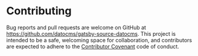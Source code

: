# Contributing

Bug reports and pull requests are welcome on GitHub at https://github.com/datocms/gatsby-source-datocms. This project is intended to be a safe, welcoming space for collaboration, and contributors are expected to adhere to the [Contributor Covenant](http://contributor-covenant.org) code of conduct.
